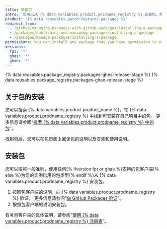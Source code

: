 ```yaml
---
title: 安装包
intro: '您可以从 {% data variables.product.prodname_registry %} 安装包，并将包用作自己项目中的依赖项。'
product: '{% data reusables.gated-features.packages %}'
redirect_from:
  - /github/managing-packages-with-github-packages/installing-a-package
  - /packages/publishing-and-managing-packages/installing-a-package
  - /packages/manage-packages/installing-a-package
permissions: You can install any package that you have permission to view.
versions:
  fpt: '*'
  ghes: '*'
  ghae: '*'
---
```


{% data reusables.package_registry.packages-ghes-release-stage %}
{% data reusables.package_registry.packages-ghae-release-stage %}

## 关于包的安装

您可以搜索 {% data variables.product.product_name %}，在 {% data variables.product.prodname_registry %} 中找到可安装在自己项目中的包。 更多信息请参阅“[搜索 {% data variables.product.prodname_registry %} 中的包](/github/searching-for-information-on-github/searching-for-packages)”。

找到包后，您可以在包页面上阅读包的说明以及安装和使用说明。

## 安装包

您可以按照一般准则，使用任何{% ifversion fpt or ghae %}支持的包客户端{% else %}为您的实例启用的包类型{% endif %}从 {% data variables.product.prodname_registry %} 安装包。

1. 按照包客户端的说明，向 {% data variables.product.prodname_registry %} 验证。 更多信息请参阅“[向 GitHub Packages 验证](/packages/learn-github-packages/introduction-to-github-packages#authenticating-to-github-packages)”。
2. 按照包客户端的说明安装包。

有关包客户端的具体说明，请参阅“[使用 {% data variables.product.prodname_registry %} 注册表](/packages/working-with-a-github-packages-registry)”。
